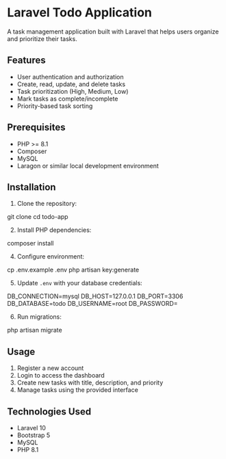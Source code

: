 # Laravel Todo Application

A task management application built with Laravel that helps users organize and prioritize their tasks.

## Features

- User authentication and authorization
- Create, read, update, and delete tasks
- Task prioritization (High, Medium, Low)
- Mark tasks as complete/incomplete
- Priority-based task sorting

## Prerequisites

- PHP >= 8.1
- Composer
- MySQL
- Laragon or similar local development environment

## Installation

1. Clone the repository:

git clone <repository-url>
cd todo-app


2. Install PHP dependencies:

composer install


4. Configure environment:

cp .env.example .env
php artisan key:generate

5. Update `.env` with your database credentials:

DB_CONNECTION=mysql
DB_HOST=127.0.0.1
DB_PORT=3306
DB_DATABASE=todo
DB_USERNAME=root
DB_PASSWORD=


6. Run migrations:

php artisan migrate


## Usage

1. Register a new account
2. Login to access the dashboard
3. Create new tasks with title, description, and priority
4. Manage tasks using the provided interface

## Technologies Used

- Laravel 10
- Bootstrap 5
- MySQL
- PHP 8.1
